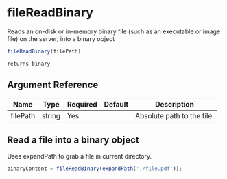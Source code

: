 # fileReadBinary

Reads an on-disk or in-memory binary file (such as an executable or image file) on the server, into a binary object

```javascript
fileReadBinary(filePath)
```

```javascript
returns binary
```

## Argument Reference

| Name | Type | Required | Default | Description |
| --- | --- | --- | --- | --- |
| filePath | string | Yes |  | Absolute path to the file. |

## Read a file into a binary object

Uses expandPath to grab a file in current directory.

```javascript
binaryContent = fileReadBinary(expandPath('./file.pdf'));
```
